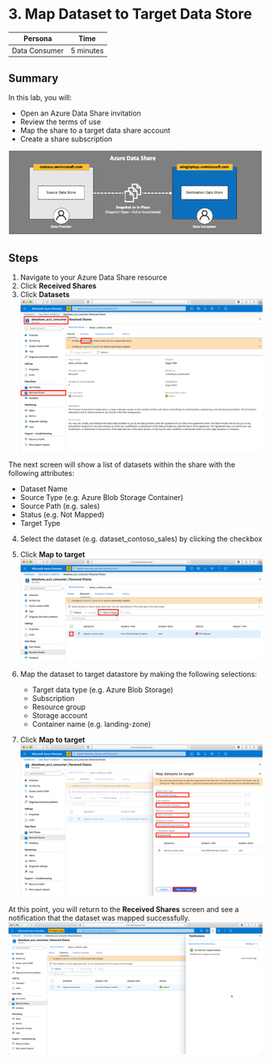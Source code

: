 # 3. Map Dataset to Target Data Store

| Persona | Time  |
| -----  | ----- |
| Data Consumer | 5 minutes |

## Summary
In this lab, you will:
* Open an Azure Data Share invitation
* Review the terms of use
* Map the share to a target data share account
* Create a share subscription

![alt text](../images/azure_data_share_data_consumer.png "Azure Data Share - Data Consumer")

## Steps

1. Navigate to your Azure Data Share resource
2. Click **Received Shares**
3. Click **Datasets**
![alt text](../images/azure_data_share_configure_dataset.png "Azure Data Share - Configure Dataset")

The next screen will show a list of datasets within the share with the following attributes:
*  Dataset Name
* Source Type (e.g. Azure Blob Storage Container)
* Source Path (e.g. sales)
* Status (e.g. Not Mapped)
* Target Type

4. Select the dataset (e.g. dataset_contoso_sales) by clicking the checkbox
5. Click **Map to target**
![alt text](../images/azure_data_share_map_target.png "Azure Data Share - Configure Dataset")

6. Map the dataset to target datastore by making the following selections:
    * Target data type (e.g. Azure Blob Storage)
    * Subscription
    * Resource group
    * Storage account
    * Container name (e.g. landing-zone)
7. Click **Map to target**
![alt text](../images/azure_data_share_configure_target.png "Azure Data Share - Map to Target")

At this point, you will return to the **Received Shares** screen and see a notification that the dataset was mapped successfully.
![alt text](../images/azure_data_share_received_share_mapped.png "Azure Data Share - Mapped Dataset")
